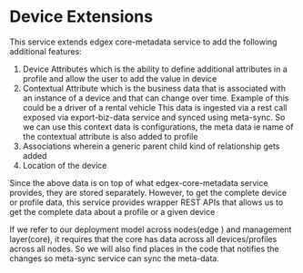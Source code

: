 # Device Extensions
This service extends edgex core-metadata service to add the following additional features:
1. Device Attributes which is the ability to define additional attributes in a profile and allow the user to 
add the value in device
2. Contextual Attribute which is the business data that is associated with an instance of a device and that can change over time. Example of this could be a driver of a rental vehicle
  This data is ingested via a rest call exposed via export-biz-data service and synced using meta-sync. So we can use this context data is configurations, the meta data ie name of the contextual attribute is also added to profile
3. Associations wherein a generic parent child kind of relationship gets added
3. Location of the device

Since the above data is on top of what edgex-core-metadata service provides, they are stored separately. However, to get the complete device or profile data, this service provides wrapper REST APIs
that allows us to get the complete data about a profile or a given device

If we refer to our deployment model across nodes(edge ) and management layer(core), it requires that the core has data across all devices/profiles across all nodes.
So we will also find places in the code that notifies the changes so meta-sync service can sync the meta-data.
